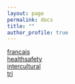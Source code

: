 ```yaml
---
layout: page
permalink: docs
title: ""
author_profile: true
---
```



<html>
<head>
</head>
<body>
    <a href="../docs/francais.jpg">francais</a><br />
    <a href="../docs/healthsafety.jpg">healthsafety</a><br />
    <a href="../docs/intercultural.jpg">intercultural</a><br />
    <a href="../docs/tri.jpg">tri</a><br />
</body>
</html>
